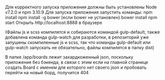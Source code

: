 Для корректного запуска приложения должны быть установлены Node v7.2.0 и npm 3.10.9
Для запуска приложения запустить команды:
npm install
npm install -g bower (если bower не установлен)
bower install
npm start
Открыть http://localhost:8888 в браузере

(Файлы js и scss компилятся и собираются командой gulp-default,
также добавлена команда gulp-watch для разработки, в репозиторий уже запушены скомпиленные js и scss,
так что команды gulp-default или gulp-watch запускать не обязательно, файлы компилятся в папку dist)

В папке /app/boards лежит захардкоженный json, поскольку приложение без бэкенда,
в связи с этим если на главной странице создать Board с именем для которого нет своего json и пробовать перейти на новый борд, получится 404